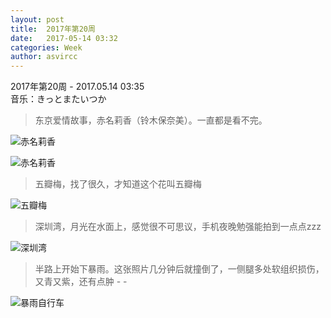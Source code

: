 ```yaml
---
layout: post
title:  2017年第20周
date:   2017-05-14 03:32
categories: Week
author: asvircc
---
```


2017年第20周 - 2017.05.14 03:35<br>
音乐：きっとまたいつか 


> 东京爱情故事，赤名莉香（铃木保奈美）。一直都是看不完。

![赤名莉香][pic_2]

![赤名莉香][pic_5]

> 五瓣梅，找了很久，才知道这个花叫五瓣梅

![五瓣梅][pic_3]

> 深圳湾，月光在水面上，感觉很不可思议，手机夜晚勉强能拍到一点点zzz

![深圳湾][pic_4]

> 半路上开始下暴雨。这张照片几分钟后就撞倒了，一侧腿多处软组织损伤，又青又紫，还有点肿 - -

![暴雨自行车][pic_1]

<audio 
	autoplay="autoplay"
	loop="loop"
	src="http://op7e8nyi8.bkt.clouddn.com/music/post/%E7%BA%AF%E9%9F%B3%E4%B9%90-%E5%8D%88%E5%90%8E%E6%9F%A0%E6%AA%AC%E6%A0%91%E4%B8%8B%E7%9A%84%E9%98%B3%E5%85%89.mp3"></audio> 


[pic_1]:http://op7e8nyi8.bkt.clouddn.com/image/post/6bc5d598af43df27160d458a81b3e5e9.jpg "暴雨中骑自行车"
[pic_2]:http://op7e8nyi8.bkt.clouddn.com/image/post/406684db21a29392c4cedca568452995.jpg "赤名莉香"
[pic_5]:http://op7e8nyi8.bkt.clouddn.com/image/post/a78cc76aefba4dfe213e4358c4884277.jpg "赤名莉香  永尾完治"
[pic_3]:http://op7e8nyi8.bkt.clouddn.com/image/post/7241ccc4db7357b95f8ab99aff504f30.jpg "五瓣梅"
[pic_4]:http://op7e8nyi8.bkt.clouddn.com/image/post/9bb754784f3ca871a5e77674eb1b0a74.jpg "深圳湾，月倒影"
